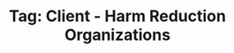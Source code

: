 ---
layout: portfolio
title: 'Tag: Client - Harm Reduction Organizations'
permalink: /portfolio/tags/client/harm-reduction-orgs
type: tag
uid: harm-reduction-orgs
pagination:
    enabled: true
    tag: [harm-reduction-orgs]
---